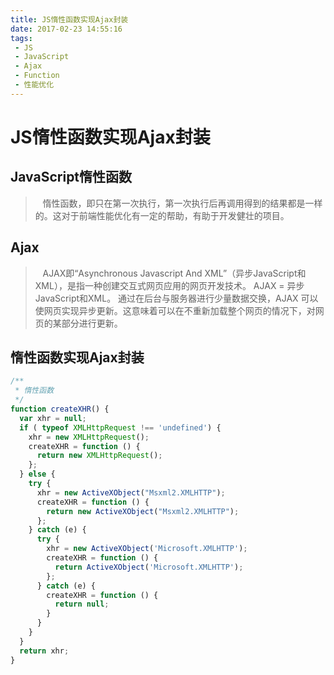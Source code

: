 ```yaml
---
title: JS惰性函数实现Ajax封装
date: 2017-02-23 14:55:16
tags:
 - JS
 - JavaScript
 - Ajax
 - Function
 - 性能优化
---
```


# JS惰性函数实现Ajax封装
## JavaScript惰性函数
> &nbsp;&nbsp;&nbsp;惰性函数，即只在第一次执行，第一次执行后再调用得到的结果都是一样的。这对于前端性能优化有一定的帮助，有助于开发健壮的项目。

## Ajax
> &nbsp;&nbsp;&nbsp;AJAX即“Asynchronous Javascript And XML”（异步JavaScript和XML），是指一种创建交互式网页应用的网页开发技术。
AJAX = 异步 JavaScript和XML。
通过在后台与服务器进行少量数据交换，AJAX 可以使网页实现异步更新。这意味着可以在不重新加载整个网页的情况下，对网页的某部分进行更新。

## 惰性函数实现Ajax封装

```javascript
/**
 * 惰性函数
 */
function createXHR() {
  var xhr = null;
  if ( typeof XMLHttpRequest !== 'undefined') {
    xhr = new XMLHttpRequest();
    createXHR = function () {
      return new XMLHttpRequest();
    };
  } else {
    try {
      xhr = new ActiveXObject("Msxml2.XMLHTTP");
      createXHR = function () {
        return new ActiveXObject("Msxml2.XMLHTTP");
      };
    } catch (e) {
      try {
        xhr = new ActiveXObject('Microsoft.XMLHTTP');
        createXHR = function () {
          return ActiveXObject('Microsoft.XMLHTTP');
        };
      } catch (e) {
        createXHR = function () {
          return null;
        }
      }
    }
  }
  return xhr;
}
```


